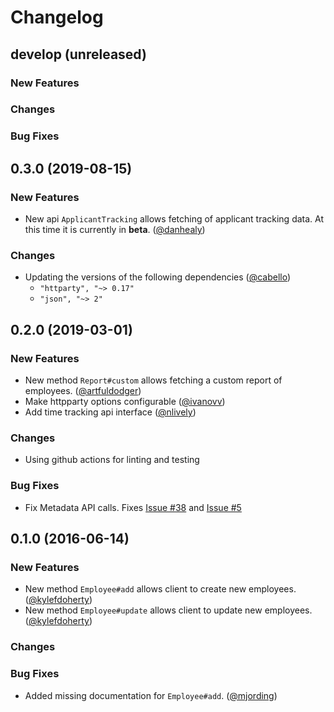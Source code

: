 # Changelog

## develop (unreleased)

### New Features

### Changes

### Bug Fixes

## 0.3.0 (2019-08-15)

### New Features

- New api `ApplicantTracking` allows fetching of applicant tracking data. At this time it is currently in **beta**. ([@danhealy][])

### Changes

- Updating the versions of the following dependencies ([@cabello][])
  - `"httparty", "~> 0.17"`
  - `"json", "~> 2"`

## 0.2.0 (2019-03-01)

### New Features

- New method `Report#custom` allows fetching a custom report of employees. ([@artfuldodger][])
- Make httpparty options configurable ([@ivanovv][])
- Add time tracking api interface ([@nlively][])

### Changes

- Using github actions for linting and testing

### Bug Fixes

- Fix Metadata API calls. Fixes [Issue #38](https://github.com/Skookum/bamboozled/issues/36) and [Issue #5](https://github.com/Skookum/bamboozled/issues/5)

## 0.1.0 (2016-06-14)

### New Features

- New method `Employee#add` allows client to create new employees. ([@kylefdoherty][])
- New method `Employee#update` allows client to update new employees. ([@kylefdoherty][])

### Changes

### Bug Fixes

- Added missing documentation for `Employee#add`. ([@mjording][])

[@markrickert]: https://github.com/markrickert
[@enriikke]: https://github.com/Enriikke
[@kylefdoherty]: https://github.com/kylefdoherty
[@mjording]: https://github.com/mjording
[@artfuldodger]: https://github.com/artfuldodger
[@splybon]: https://github.com/splybon
[@chrisman]: https://github.com/chrisman
[@ivanovv]: https://github.com/ivanovv
[@nlively]: https://github.com/nlively
[@danhealy]: https://github.com/danhealy
[@cabello]: https://github.com/cabello
